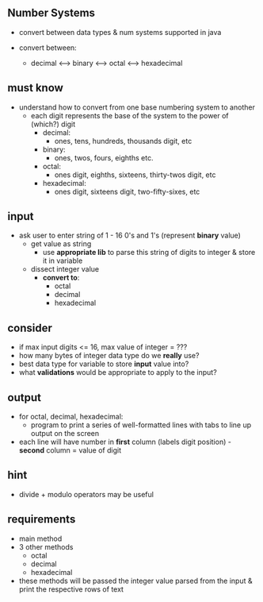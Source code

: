 ## Number Systems 
- convert between data types & num systems supported in java
- convert between:
 
    - decimal <--> binary <—> octal <—> hexadecimal

## must know
-   understand how to convert from one base numbering system to another 
    - each digit represents the base of the system to the power of (which?) digit
        - decimal:
            - ones, tens, hundreds, thousands digit, etc
        - binary:
            - ones, twos, fours, eighths etc.
        - octal:
            - ones digit, eighths, sixteens, thirty-twos digit, etc
        - hexadecimal:
            - ones digit, sixteens digit, two-fifty-sixes, etc
## input
- ask user to enter string of 1 - 16 0's and 1's (represent __binary__ value)
    - get value as string
        - use __appropriate lib__ to parse this string of digits to integer & store it in variable
    - dissect integer value
        - __convert to__:
            - octal
            - decimal
            - hexadecimal 
## consider
- if max input digits <= 16, max value of integer = ???
- how many bytes of integer data type do we __really__ use?
- best data type for variable to store __input__ value into?
- what __validations__ would be appropriate to apply to the input?

## output 
- for octal, decimal, hexadecimal: 
    - program to print a series of well-formatted lines with tabs to line up output on the screen
- each line will have number in __first__ column (labels digit position) - __second__ column = value of digit

## hint 
- divide + modulo operators may be useful


## requirements
- main method
- 3 other methods
    - octal
    - decimal
    - hexadecimal
- these methods will be passed the integer value parsed from the input & print the respective rows of text 

